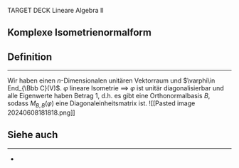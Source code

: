 
TARGET DECK
Lineare Algebra II

Komplexe Isometrienormalform
--
## Definition
***
Wir haben einen $n$-Dimensionalen unitären Vektorraum und $\varphi\in End_{\Bbb C}(V)$.
$\varphi$ lineare Isometrie $\implies$ $\varphi$ ist unitär diagonalisierbar und alle Eigenwerte haben Betrag 1, d.h. es gibt eine Orthonormalbasis $B$, sodass $M_{B,B}(\varphi)$ eine Diagonaleinheitsmatrix ist.
![[Pasted image 20240608181818.png]]
## Siehe auch
***
* 
